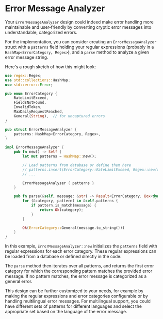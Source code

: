 # Error Message Analyzer


Your `ErrorMessageAnalyzer` design could indeed make error handling more maintainable and user-friendly by converting cryptic error messages into understandable, categorized errors.

For the implementation, you can consider creating an `ErrorMessageAnalyzer` struct with a `patterns` field holding your regular expressions (probably in a `HashMap<ErrorCategory, Regex>`), and a `parse` method to analyze a given error message string.

Here's a rough sketch of how this might look:

```rust
use regex::Regex;
use std::collections::HashMap;
use std::error::Error;

pub enum ErrorCategory {
    RateLimitExceed,
    FieldsNotFound,
    InvalidToken,
    MaxDailyRequestReached,
    General(String),  // for uncaptured errors
}

pub struct ErrorMessageAnalyzer {
    patterns: HashMap<ErrorCategory, Regex>,
}

impl ErrorMessageAnalyzer {
    pub fn new() -> Self {
        let mut patterns = HashMap::new();

        // Load patterns from database or define them here
        // patterns.insert(ErrorCategory::RateLimitExceed, Regex::new(r"your regex here").unwrap());
        // ...

        ErrorMessageAnalyzer { patterns }
    }

    pub fn parse(&self, message: &str) -> Result<ErrorCategory, Box<dyn Error>> {
        for (&category, pattern) in &self.patterns {
            if pattern.is_match(message) {
                return Ok(category);
            }
        }

        Ok(ErrorCategory::General(message.to_string()))
    }
}
```

In this example, `ErrorMessageAnalyzer::new` initializes the `patterns` field with regular expressions for each error category. These regular expressions can be loaded from a database or defined directly in the code.

The `parse` method then iterates over all patterns, and returns the first error category for which the corresponding pattern matches the provided error message. If no pattern matches, the error message is categorized as a general error.

This design can be further customized to your needs, for example by making the regular expressions and error categories configurable or by handling multilingual error messages. For multilingual support, you could have different sets of patterns for different languages and select the appropriate set based on the language of the error message.
